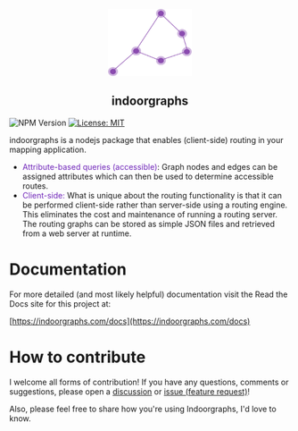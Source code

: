 
<p align="center">
<img src="./src/images/graph.png" alt="Description" width="150" height="120">
</p>

<h2 align="center">indoorgraphs</h2>

![NPM Version](https://img.shields.io/npm/v/indoorgraphs) 
[![License: MIT](https://img.shields.io/badge/License-MIT-yellow.svg)](https://opensource.org/licenses/MIT)  

indoorgraphs is a nodejs package that enables (client-side) routing in your mapping application.

- <span style="color: rgb(112, 38, 185);">Attribute-based queries (accessible)</span>: Graph nodes and edges can be assigned attributes which can then be used to determine accessible routes.
- <span style="color: rgb(112, 38, 185);">Client-side:</span> What is unique about the routing functionality is that it can be performed client-side rather than server-side using a routing engine. This eliminates the cost and maintenance of running a routing server. The routing graphs can be stored as simple JSON files and retrieved from a web server at runtime.

# Documentation

For more detailed (and most likely helpful) documentation visit the Read the Docs site for this project at:

[https://indoorgraphs.com/docs](https://indoorgraphs.com/docs)

# How to contribute
I welcome all forms of contribution! If you have any questions, comments or suggestions, please open a [discussion](https://github.com/dmenneck/routing-package/discussions/new/choose) or [issue (feature request)](https://github.com/dmenneck/routing-package/issues/new/choose)!

Also, please feel free to share how you're using Indoorgraphs, I'd love to know. 